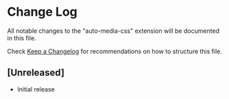 # Change Log

All notable changes to the "auto-media-css" extension will be documented in this file.

Check [Keep a Changelog](http://keepachangelog.com/) for recommendations on how to structure this file.

## [Unreleased]

- Initial release